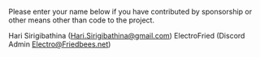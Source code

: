 Please enter your name below if you have contributed by sponsorship or other means other than code to the project.

Hari Sirigibathina (Hari.Sirigibathina@gmail.com)
ElectroFried (Discord Admin Electro@Friedbees.net) 
